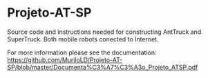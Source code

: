 # Projeto-AT-SP
Source code and instructions needed for constructing AntTruck and SuperTruck. Both mobile robots conected to Internet.

For more information please see the documentation:
  https://github.com/MuriloLD/Projeto-AT-SP/blob/master/Documenta%C3%A7%C3%A3o_Projeto_ATSP.pdf
